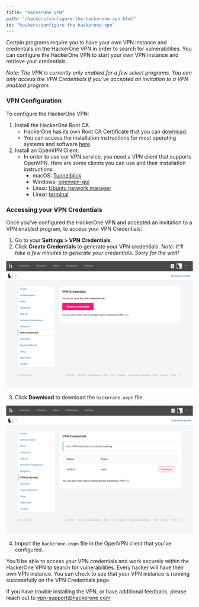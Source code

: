 ```yaml
---
title: "HackerOne VPN"
path: "/hackers/configure-the-hackerone-vpn.html"
id: "hackers/configure-the-hackerone-vpn"
---
```


Certain programs require you to have your own VPN instance and credentials on the HackerOne VPN in order to search for vulnerabilities. You can configure the HackerOne VPN to start your own VPN instance and retrieve your credentials.

<i>Note: The VPN is currently only enabled for a few select programs. You can only access the VPN Credentials if you've accepted an invitation to a VPN enabled program.</i>

### VPN Configuration
To configure the HackerOne VPN:
1. Install the HackerOne Root CA. 
     * HackerOne has its own Root CA Certificate that you can [download](https://hackerone-vpn-service.s3.amazonaws.com/hackerone-vpn-service.crt).
     * You can access the installation instructions for most operating systems and software [here](https://www.bounca.org/tutorials/install_root_certificate.html).
2. Install an OpenVPN Client. 
     * In order to use our VPN service, you need a VPN client that supports OpenVPN. Here are some clients you can use and their installation instructions:
        * macOS: [Tunnelblick](https://tunnelblick.net/cInstall.html)
        * Windows: [openvpn-gui](https://github.com/OpenVPN/openvpn-gui/blob/master/README.rst)
        * Linux: [Ubuntu network manager](https://torguard.net/knowledgebase.php?action=displayarticle&id=53)
        * Linux: [terminal](https://openvpn.net/index.php/access-server/docs/admin-guides/182-how-to-connect-to-access-server-with-linux-clients.html)
        
### Accessing your VPN Credentials
Once you've configured the HackerOne VPN and accepted an invitation to a VPN enabled program, to access your VPN Credentials: 
1. Go to your <b>Settings > VPN Credentials</b>. 
2. Click <b>Create Credentials</b> to generate your VPN credentials. <i>Note: It'll take a few minutes to generate your credentials. Sorry for the wait!</i>

![vpn home page](./images/vpn-1.png)

3. Click <b>Download</b> to download the <code>hackerone.ovpn</code> file.

![vpn download link](./images/vpn-2.png)

4. Import the <code>hackerone.ovpn</code> file in the OpenVPN client that you've configured.

You'll be able to access your VPN credentials and work securely within the HackerOne VPN to search for vulnerabilities. Every hacker will have their own VPN instance. You can check to see that your VPN instance is running successfully on the VPN Credentials page. 

If you have trouble installing the VPN, or have additional feedback, please reach out to [vpn-support@hackerone.com](mailto:vpn-support@hackerone.com)

